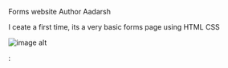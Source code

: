 Forms website
Author Aadarsh
<p> I ceate a first time, its a very basic forms page using HTML CSS </p>

![image alt](https://github.com/Aadarshkumarsingh8084/form/blob/dfa83c014043a5c620ca77c6bb43798570971f63/Screenshot%202025-03-23%20093313.png)

:






